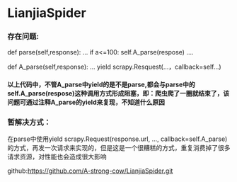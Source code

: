 # LianjiaSpider

### 存在问题:

def parse(self,response):
  ...
  if a<=100:
    self.A_parse(respose)
  ....

def A_parse(self,response):
  ...
  yield scrapy.Resquest(...，callback=self...)

#### 以上代码中，不管A_parse中yield的是不是parse,都会与parse中的self.A_parse(respose)这种调用方式形成阻塞，即：爬虫爬了一圈就结束了，该问题可通过注释A_parse的yield来复现，不知道什么原因

### 暂解决方式：

在parse中使用yield scrapy.Request(response.url, ..., callback=self.A_parse)的方式，再发一次请求来实现的，但是这是一个很糟糕的方式，重复消费掉了很多请求资源，对性能也会造成很大影响

github:https://github.com/A-strong-cow/LianjiaSpider.git